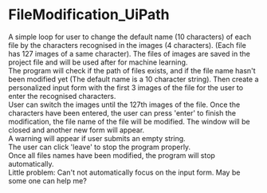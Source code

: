 # FileModification_UiPath
A simple loop for user to change the default name (10 characters) of each file by the characters recognised in the images (4 characters). (Each file has 127 images of a same character). The files of images are saved in the project file and will be used after for machine learning.  
The program will check if the path of files exists, and if the file name hasn't been modified yet (The default name is a 10 character string). Then create a personalized input form with the first 3 images of the file for the user to enter the recognised characters.   
User can switch the images until the 127th images of the file. Once the characters have been entered, the user can press 'enter' to finish the modification, the file name of the file will be modified. The window will be closed and another new form will appear.  
A warning will appear if user submits an empty string.  
The user can click 'leave' to stop the program properly.   
Once all files names have been modified, the program will stop automatically.   
Little problem: Can't not automatically focus on the input form. May be some one can help me?
